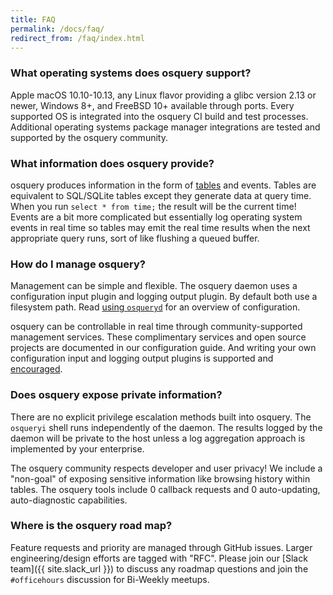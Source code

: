 ```yaml
---
title: FAQ
permalink: /docs/faq/
redirect_from: /faq/index.html
---
```


### What operating systems does osquery support?
Apple macOS 10.10-10.13, any Linux flavor providing a glibc version 2.13 or newer, Windows 8+, and FreeBSD 10+ available through ports. Every supported OS is integrated into the osquery CI build and test processes. Additional operating systems package manager integrations are tested and supported by the osquery community.

### What information does osquery provide?
osquery produces information in the form of [tables](/schema/index.html) and events. Tables are equivalent to SQL/SQLite tables except they generate data at query time. When you run `select * from time;` the result will be the current time! Events are a bit more complicated but essentially log operating system events in real time so tables may emit the real time results when the next appropriate query runs, sort of like flushing a queued buffer.

### How do I manage osquery?
Management can be simple and flexible. The osquery daemon uses a configuration input plugin and logging output plugin. By default both use a filesystem path. Read [using `osqueryd`](https://osquery.readthedocs.org/en/latest/introduction/using-osqueryd/) for an overview of configuration.

osquery can be controllable in real time through community-supported management services. These complimentary services and open source projects are documented in our configuration guide. And writing your own configuration input and logging output plugins is supported and [encouraged](https://osquery.readthedocs.org/en/latest/development/config-plugins/).

### Does osquery expose private information?
There are no explicit privilege escalation methods built into osquery. The `osqueryi` shell runs independently of the daemon. The results logged by the daemon will be private to the host unless a log aggregation approach is implemented by your enterprise.

The osquery community respects developer and user privacy! We include a "non-goal" of exposing sensitive information like browsing history within tables. The osquery tools include 0 callback requests and 0 auto-updating, auto-diagnostic capabilities.

### Where is the osquery road map?
Feature requests and priority are managed through GitHub issues. Larger engineering/design efforts are tagged with "RFC". Please join our [Slack team]({{ site.slack_url }}) to discuss any roadmap questions and join the `#officehours` discussion for Bi-Weekly meetups.
